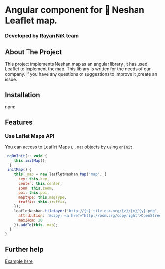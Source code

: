 # Angular component for 🍃 Neshan Leaflet map.

### Developed by Rayan NiK team

## About The Project

This project implements Neshan map as an angular library ,it has used Leaflet to implement the map.
This library is written for the needs of our company. If you have any questions or suggestions to improve it ,create an issue.

## Installation

npm:

## Features
### Use Laflet Maps API 

You can access to Leaflet Maps `L` , `map`  objects by using `onInit`.

```javascript
 ngOnInit(): void {
    this.initMap();
  }
 initMap() {
    this._map = new leafletNeshan.Map('map', {
      key: this.key,
      center: this.center,
      zoom: this.zoom,
      poi: this.poi,
      maptype: this.mapType,
      traffic: this.traffic,
    });
    leafletNeshan.tileLayer('http://{s}.tile.osm.org/{z}/{x}/{y}.png', {
      attribution: '&copy; <a href="http://osm.org/copyright">OpenStreetMap</a> contributors',
      maxZoom: 20
    }).addTo(this._map);
  }
}
```

## Further help

[Example here](https://github.com/ReyhaneAkhgari/Neshanleafletangular)
